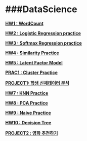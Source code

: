 ###DataScience
===

[**__HW1 : WordCount__**](https://github.com/yannJu/Data-Science/tree/master/DataScience%20HW_1)


[**__HW2 : Logistic Regression practice__**](https://github.com/yannJu/Data-Science/tree/master/DataScience%20HW_2)


[**__HW3 : Softmax Regression practice__**](https://github.com/yannJu/Data-Science/tree/master/DataScience%20HW_3)


[**__HW4 : Similarity Practice__**](https://github.com/yannJu/Data-Science/tree/master/DataScience%20HW_4)


[**__HW5 : Latent Factor Model__**](https://github.com/yannJu/Data-Science/tree/master/DataScience%20HW_5)


[**__PRAC1 : Cluster Practice__**](https://github.com/yannJu/Data-Science/tree/master/DataScience%20Prac_1)


[**__PROJECT1: 학생 신체데이터 분석__**](https://github.com/yannJu/Data-Science/tree/master/DataScience%20ProJ_1)


[**__HW7 : KNN Practice__**](https://github.com/yannJu/Data-Science/tree/master/DataScience%20HW_7)


[**__HW8 : PCA Practice__**](https://github.com/yannJu/Data-Science/tree/master/DataScience%20HW_8)


[**__HW9 : Naive Practice__**](https://github.com/yannJu/Data-Science/tree/master/DataScience%20HW_9)


[**__HW10 : Decision Tree__**](https://github.com/yannJu/Data-Science/tree/master/DataScience%20HW_10)


[**__PROJECT2 : 영화 추천하기__**](https://github.com/yannJu/Data-Science/tree/master/DataScience%20ProJ_2)